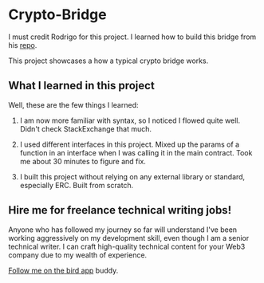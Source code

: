 # Crypto-Bridge

I must credit Rodrigo for this project. I learned how to build this bridge from his [repo](https://github.com/burgossrodrigo/token_bridge).

This project showcases a how a typical crypto bridge works.

## What I learned in this project

Well, these are the few things I learned:

1. I am now more familiar with syntax, so I noticed I flowed quite well. Didn't check StackExchange that much.

2. I used different interfaces in this project. Mixed up the params of a function in an interface when I was calling it in the main contract. Took me about 30 minutes to figure and fix.

3. I built this project without relying on any external library or standard, especially ERC. Built from scratch.

## Hire me for freelance technical writing jobs!

Anyone who has followed my journey so far will understand I've been working aggressively on my development skill, even though I am a senior technical writer. I can craft high-quality technical content for your Web3 company due to my wealth of experience.

[Follow me on the bird app](https://twitter.com/jofawole) buddy.

